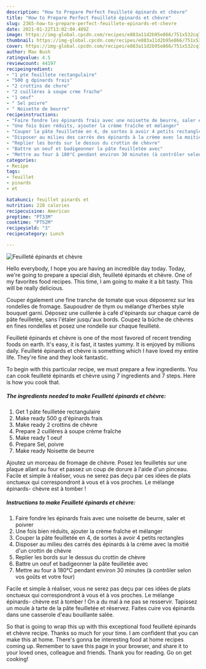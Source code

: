 ```yaml
---
description: "How to Prepare Perfect Feuilleté épinards et chèvre"
title: "How to Prepare Perfect Feuilleté épinards et chèvre"
slug: 2365-how-to-prepare-perfect-feuillete-epinards-et-chevre
date: 2021-01-22T13:02:04.489Z
image: https://img-global.cpcdn.com/recipes/e883a11d2b95e866/751x532cq70/feuillete-epinards-et-chevre-photo-principale-de-la-recette.jpg
thumbnail: https://img-global.cpcdn.com/recipes/e883a11d2b95e866/751x532cq70/feuillete-epinards-et-chevre-photo-principale-de-la-recette.jpg
cover: https://img-global.cpcdn.com/recipes/e883a11d2b95e866/751x532cq70/feuillete-epinards-et-chevre-photo-principale-de-la-recette.jpg
author: Max Bush
ratingvalue: 4.5
reviewcount: 44197
recipeingredient:
- "1 pte feuillete rectangulaire"
- "500 g dpinards frais"
- "2 crottins de chvre"
- "2 cuillères à soupe crme frache"
- "1 oeuf"
- " Sel poivre"
- " Noisette de beurre"
recipeinstructions:
- "Faire fondre les épinards frais avec une noisette de beurre, saler et poivrer"
- "Une fois bien réduits, ajouter la crème fraîche et mélanger"
- "Couper la pâte feuilletée en 4, de sortes à avoir 4 petits rectangles"
- "Disposer au milieu des carrés des épinards à la crème avec la moitié d&#39;un crottin de chèvre"
- "Replier les bords sur le dessus du crottin de chèvre"
- "Battre un oeuf et badigeonner la pâte feuilletée avec"
- "Mettre au four à 180°C pendant environ 30 minutes (à contrôler selon vos goûts et votre four)"
categories:
- Recipe
tags:
- feuillet
- pinards
- et

katakunci: feuillet pinards et 
nutrition: 228 calories
recipecuisine: American
preptime: "PT33M"
cooktime: "PT52M"
recipeyield: "3"
recipecategory: Lunch

---
```



![Feuilleté épinards et chèvre](https://img-global.cpcdn.com/recipes/e883a11d2b95e866/751x532cq70/feuillete-epinards-et-chevre-photo-principale-de-la-recette.jpg)

Hello everybody, I hope you are having an incredible day today. Today, we're going to prepare a special dish, feuilleté épinards et chèvre. One of my favorites food recipes. This time, I am going to make it a bit tasty. This will be really delicious.

Couper également une fine tranche de tomate que vous déposerez sur les rondelles de fromage. Saupoudrer de thym ou mélange d&#39;herbes style bouquet garni. Déposez une cuillerée à café d&#39;épinards sur chaque carré de pâte feuilletée, sans l&#39;étaler jusqu&#39;aux bords. Coupez la bûche de chèvres en fines rondelles et posez une rondelle sur chaque feuilleté.

Feuilleté épinards et chèvre is one of the most favored of recent trending foods on earth. It's easy, it is fast, it tastes yummy. It is enjoyed by millions daily. Feuilleté épinards et chèvre is something which I have loved my entire life. They're fine and they look fantastic.


To begin with this particular recipe, we must prepare a few ingredients. You can cook feuilleté épinards et chèvre using 7 ingredients and 7 steps. Here is how you cook that.

<!--inarticleads1-->

##### The ingredients needed to make Feuilleté épinards et chèvre:

1. Get 1 pâte feuilletée rectangulaire
1. Make ready 500 g d&#39;épinards frais
1. Make ready 2 crottins de chèvre
1. Prepare 2 cuillères à soupe crème fraîche
1. Make ready 1 oeuf
1. Prepare  Sel, poivre
1. Make ready  Noisette de beurre


Ajoutez un morceau de fromage de chèvre. Posez les feuilletés sur une plaque allant au four et passez un coup de dorure à l&#39;aide d&#39;un pinceau. Facile et simple à réaliser, vous ne serez pas deçu par ces idées de plats onctueux qui correspondront à vous et à vos proches. Le mélange épinards- chèvre est à tomber ! 

<!--inarticleads2-->

##### Instructions to make Feuilleté épinards et chèvre:

1. Faire fondre les épinards frais avec une noisette de beurre, saler et poivrer
1. Une fois bien réduits, ajouter la crème fraîche et mélanger
1. Couper la pâte feuilletée en 4, de sortes à avoir 4 petits rectangles
1. Disposer au milieu des carrés des épinards à la crème avec la moitié d&#39;un crottin de chèvre
1. Replier les bords sur le dessus du crottin de chèvre
1. Battre un oeuf et badigeonner la pâte feuilletée avec
1. Mettre au four à 180°C pendant environ 30 minutes (à contrôler selon vos goûts et votre four)


Facile et simple à réaliser, vous ne serez pas deçu par ces idées de plats onctueux qui correspondront à vous et à vos proches. Le mélange épinards- chèvre est à tomber ! On a du mal à ne pas se resservir. Tapissez un moule à tarte de la pâte feuilletée et réservez. Faites cuire vos épinards dans une casserole d&#39;eau bouillante salée. 

So that is going to wrap this up with this exceptional food feuilleté épinards et chèvre recipe. Thanks so much for your time. I am confident that you can make this at home. There's gonna be interesting food at home recipes coming up. Remember to save this page in your browser, and share it to your loved ones, colleague and friends. Thank you for reading. Go on get cooking!

